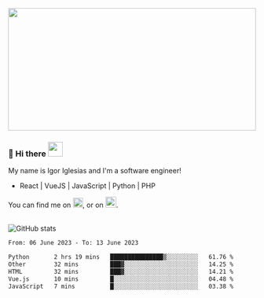 <img src="https://c.tenor.com/KjVxfRrrncUAAAAd/matrix.gif" width="100%" height="250px">

### 🔭 Hi there <img src="https://raw.githubusercontent.com/MartinHeinz/MartinHeinz/master/wave.gif" width="30px">


My name is Igor Iglesias and I'm a software engineer!
<br>

<ul>
  <li> React | VueJS | JavaScript | Python | PHP </li>
</ul>
You can find me on <a href="https://twitter.com/IgorIglesias5"><img src="https://i.imgur.com/JLLlB5S.png" width="20px"></a>, or on <a href="https://www.linkedin.com/in/igor-iglesias-62478428/"><img src="https://i.imgur.com/PXyIkWx.png" width="22px"></a>.

<br>
<br>

![GitHub stats](https://github-readme-stats.vercel.app/api?username=igoiglesias&show_icons=true&count_private=true&theme=chartreuse-dark&hide_title=true)

<!--START_SECTION:waka-->

```txt
From: 06 June 2023 - To: 13 June 2023

Python       2 hrs 19 mins   ███████████████▒░░░░░░░░░   61.76 %
Other        32 mins         ███▓░░░░░░░░░░░░░░░░░░░░░   14.25 %
HTML         32 mins         ███▓░░░░░░░░░░░░░░░░░░░░░   14.21 %
Vue.js       10 mins         █░░░░░░░░░░░░░░░░░░░░░░░░   04.48 %
JavaScript   7 mins          █░░░░░░░░░░░░░░░░░░░░░░░░   03.38 %
```

<!--END_SECTION:waka-->
